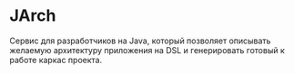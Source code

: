 # JArch
Сервис для разработчиков на Java, который позволяет описывать желаемую архитектуру приложения на DSL и генерировать готовый к работе каркас проекта. 
